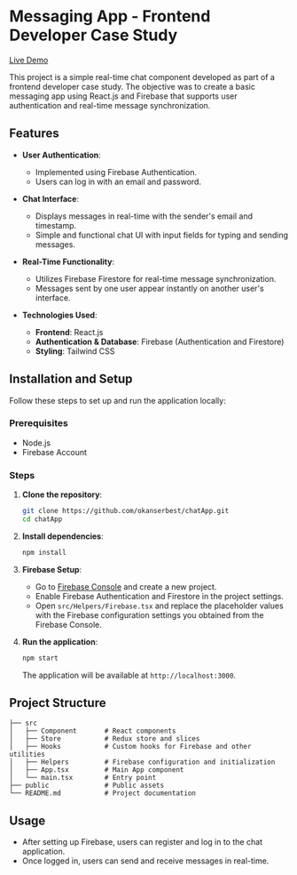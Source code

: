 
# Messaging App - Frontend Developer Case Study

[Live Demo](https://chat-app-ivory-five-18.vercel.app/)

This project is a simple real-time chat component developed as part of a frontend developer case study. The objective was to create a basic messaging app using React.js and Firebase that supports user authentication and real-time message synchronization.

## Features

- **User Authentication**: 
  - Implemented using Firebase Authentication.
  - Users can log in with an email and password.

- **Chat Interface**:
  - Displays messages in real-time with the sender's email and timestamp.
  - Simple and functional chat UI with input fields for typing and sending messages.

- **Real-Time Functionality**:
  - Utilizes Firebase Firestore for real-time message synchronization.
  - Messages sent by one user appear instantly on another user's interface.

- **Technologies Used**:
  - **Frontend**: React.js
  - **Authentication & Database**: Firebase (Authentication and Firestore)
  - **Styling**: Tailwind CSS

## Installation and Setup

Follow these steps to set up and run the application locally:

### Prerequisites

- Node.js
- Firebase Account

### Steps

1. **Clone the repository**:

   ```bash
   git clone https://github.com/okanserbest/chatApp.git
   cd chatApp
   ```

2. **Install dependencies**:

   ```bash
   npm install
   ```

3. **Firebase Setup**:

   - Go to [Firebase Console](https://console.firebase.google.com/) and create a new project.
   - Enable Firebase Authentication and Firestore in the project settings.
   - Open `src/Helpers/Firebase.tsx` and replace the placeholder values with the Firebase configuration settings you obtained from the Firebase Console.

4. **Run the application**:

   ```bash
   npm start
   ```

   The application will be available at `http://localhost:3000`.

## Project Structure

```
├── src
│   ├── Component       # React components
│   ├── Store           # Redux store and slices
│   ├── Hooks           # Custom hooks for Firebase and other utilities
│   ├── Helpers         # Firebase configuration and initialization
│   ├── App.tsx         # Main App component
│   └── main.tsx        # Entry point
├── public              # Public assets
└── README.md           # Project documentation
```

## Usage

- After setting up Firebase, users can register and log in to the chat application.
- Once logged in, users can send and receive messages in real-time.

